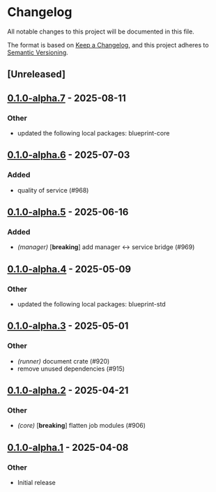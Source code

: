 # Changelog

All notable changes to this project will be documented in this file.

The format is based on [Keep a Changelog](https://keepachangelog.com/en/1.0.0/),
and this project adheres to [Semantic Versioning](https://semver.org/spec/v2.0.0.html).

## [Unreleased]

## [0.1.0-alpha.7](https://github.com/tangle-network/blueprint/compare/blueprint-evm-extra-v0.1.0-alpha.6...blueprint-evm-extra-v0.1.0-alpha.7) - 2025-08-11

### Other

- updated the following local packages: blueprint-core

## [0.1.0-alpha.6](https://github.com/tangle-network/blueprint/compare/blueprint-evm-extra-v0.1.0-alpha.5...blueprint-evm-extra-v0.1.0-alpha.6) - 2025-07-03

### Added

- quality of service (#968)

## [0.1.0-alpha.5](https://github.com/tangle-network/blueprint/compare/blueprint-evm-extra-v0.1.0-alpha.4...blueprint-evm-extra-v0.1.0-alpha.5) - 2025-06-16

### Added

- *(manager)* [**breaking**] add manager <-> service bridge (#969)

## [0.1.0-alpha.4](https://github.com/tangle-network/blueprint/compare/blueprint-evm-extra-v0.1.0-alpha.3...blueprint-evm-extra-v0.1.0-alpha.4) - 2025-05-09

### Other

- updated the following local packages: blueprint-std

## [0.1.0-alpha.3](https://github.com/tangle-network/blueprint/compare/blueprint-evm-extra-v0.1.0-alpha.2...blueprint-evm-extra-v0.1.0-alpha.3) - 2025-05-01

### Other

- *(runner)* document crate (#920)
- remove unused dependencies (#915)

## [0.1.0-alpha.2](https://github.com/tangle-network/blueprint/compare/blueprint-evm-extra-v0.1.0-alpha.1...blueprint-evm-extra-v0.1.0-alpha.2) - 2025-04-21

### Other

- *(core)* [**breaking**] flatten job modules (#906)

## [0.1.0-alpha.1](https://github.com/tangle-network/blueprint/releases/tag/blueprint-evm-extra-v0.1.0-alpha.1) - 2025-04-08

### Other

- Initial release
